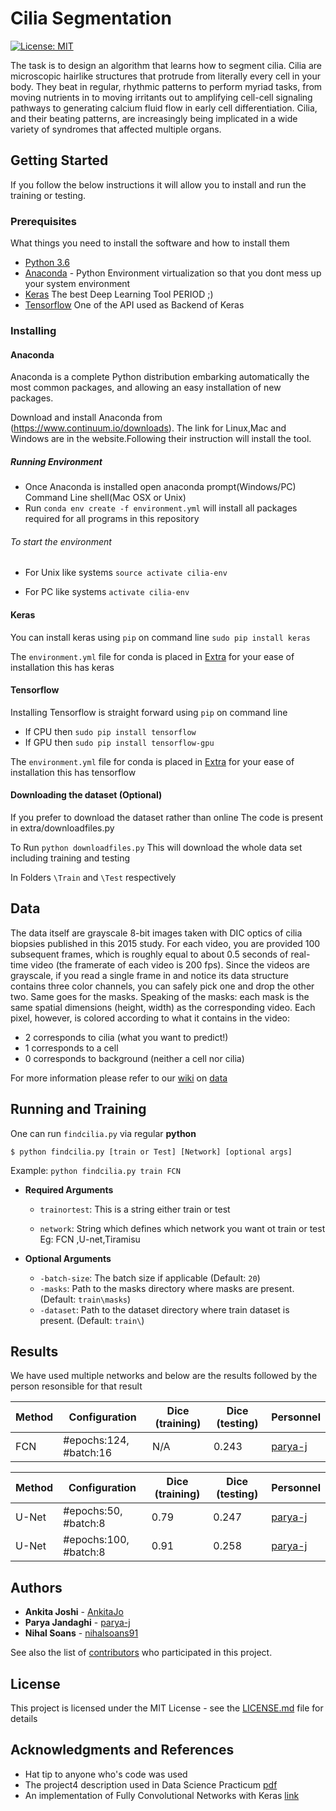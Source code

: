 # Cilia Segmentation

[![License: MIT](https://img.shields.io/badge/License-MIT-yellow.svg)](https://opensource.org/licenses/MIT)

The task is to design an algorithm that learns how to segment cilia. Cilia are microscopic
hairlike structures that protrude from literally every cell in your body. They beat
in regular, rhythmic patterns to perform myriad tasks, from moving nutrients in to moving
irritants out to amplifying cell-cell signaling pathways to generating calcium fluid
flow in early cell differentiation. Cilia, and their beating patterns, are increasingly being
implicated in a wide variety of syndromes that affected multiple organs.

## Getting Started

If you follow the below instructions it will allow you to install and run the training or testing.

### Prerequisites

What things you need to install the software and how to install them

- [Python 3.6](https://www.python.org/downloads/release/python-360/)
- [Anaconda](https://www.anaconda.com/) - Python Environment virtualization so that you dont mess up your system environment
- [Keras](https://keras.io/) The best Deep Learning Tool PERIOD ;)
- [Tensorflow](https://www.tensorflow.org/) One of the API used as Backend of Keras

### Installing

#### Anaconda

Anaconda is a complete Python distribution embarking automatically the most common packages, and allowing an easy installation of new packages.

Download and install Anaconda from (https://www.continuum.io/downloads).
The link for Linux,Mac and Windows are in the website.Following their instruction will install the tool.
##### Running Environment

* Once Anaconda is installed open anaconda prompt(Windows/PC) Command Line shell(Mac OSX or Unix)
* Run ```conda env create -f environment.yml``` will install all packages required for all programs in this repository
###### To start the environment 

* For Unix like systems ```source activate cilia-env```

* For PC like systems ```activate cilia-env```

#### Keras

You can install keras using ``` pip ``` on command line
``` sudo pip install keras ```

The `environment.yml` file for conda is placed in [Extra](https://github.com/dsp-uga/team-huddle/tree/master/extra) for your ease of installation this has keras

#### Tensorflow
Installing Tensorflow is straight forward using ``` pip ``` on command line

* If CPU then  ``` sudo pip install tensorflow ```
* If GPU then ``` sudo pip install tensorflow-gpu ```

The `environment.yml` file for conda is placed in [Extra](https://github.com/dsp-uga/team-huddle/tree/master/extra) for your ease of installation this has tensorflow

#### Downloading the dataset (Optional)

If you prefer to download the dataset rather than online
The code is present in extra/downloadfiles.py

To Run ``` python downloadfiles.py ``` This will download the whole data set including training and testing

In Folders ```\Train``` and ```\Test``` respectively

## Data
The data itself are grayscale 8-bit images taken with DIC optics of cilia biopsies published
in this 2015 study. For each video, you are provided 100 subsequent frames, which
is roughly equal to about 0.5 seconds of real-time video (the framerate of each video is
200 fps). Since the videos are grayscale, if you read a single frame in and notice its data
structure contains three color channels, you can safely pick one and drop the other two.
Same goes for the masks.
Speaking of the masks: each mask is the same spatial dimensions (height, width) as the
corresponding video. Each pixel, however, is colored according to what it contains in the
video:
* 2 corresponds to cilia (what you want to predict!)
* 1 corresponds to a cell
* 0 corresponds to background (neither a cell nor cilia)

For more information please refer to our [wiki](https://github.com/dsp-uga/team-huddle/wiki) on [data](https://github.com/dsp-uga/team-huddle/wiki/Data)

## Running and Training

One can run `findcilia.py` via regular **python** 

```
$ python findcilia.py [train or Test] [Network] [optional args]
```
Example: ```python findcilia.py train FCN ```

  - **Required Arguments**

    - `trainortest`: This is a string either train or test

    - `network`: String which defines which network you want ot train or test Eg: FCN ,U-net,Tiramisu

  - **Optional Arguments**

    - `-batch-size`: The batch size if applicable (Default: `20`)
    - `-masks`: Path to the masks directory where masks are present. (Default: `train\masks`)
    - `-dataset`: Path to the dataset directory where train dataset is present. (Default: `train\`)


## Results

We have used multiple networks and below are the results followed by the person resonsible for that result

Method| Configuration | Dice (training) | Dice (testing) | Personnel 
--- | --- | --- | --- | ---
FCN  | #epochs:124, #batch:16 | N/A | 0.243 | [parya-j](https://github.com/parya-j)


Method| Configuration | Dice (training) | Dice (testing) |Personnel
--- | --- | --- | --- | ---
U-Net| #epochs:50, #batch:8 | 0.79 | 0.247 | [parya-j](https://github.com/parya-j)
U-Net| #epochs:100, #batch:8 | 0.91 | 0.258 | [parya-j](https://github.com/parya-j)

## Authors

* **Ankita Joshi** - [AnkitaJo](https://github.com/AnkitaJo)
* **Parya Jandaghi** - [parya-j](https://github.com/parya-j)
* **Nihal Soans** - [nihalsoans91](https://github.com/nihalsoans91)

See also the list of [contributors](https://github.com/dsp-uga/team-huddle/blob/master/CONTRIBUTORS.md) who participated in this project.

## License

This project is licensed under the MIT License - see the [LICENSE.md](LICENSE.md) file for details

## Acknowledgments and References

* Hat tip to anyone who's code was used
* The project4 description used in Data Science Practicum [pdf](https://github.com/dsp-uga/sp18/blob/master/projects/p4/project4.pdf)
* An implementation of Fully Convolutional Networks with Keras [link](https://github.com/JihongJu/keras-fcn)


